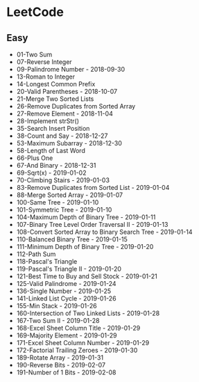 # LeetCode 

## Easy

+ 01-Two Sum
+ 07-Reverse Integer
+ 09-Palindrome Number                          - 2018-09-30
+ 13-Roman to Integer
+ 14-Longest Common Prefix   
+ 20-Valid Parentheses                          - 2018-10-07
+ 21-Merge Two Sorted Lists  
+ 26-Remove Duplicates from Sorted Array    
+ 27-Remove Element                             - 2018-11-04
+ 28-Implement strStr()
+ 35-Search Insert Position
+ 38-Count and Say                              - 2018-12-27
+ 53-Maximum Subarray                           - 2018-12-30
+ 58-Length of Last Word    
+ 66-Plus One   
+ 67-And Binary                                 - 2018-12-31
+ 69-Sqrt(x)                                    - 2019-01-02
+ 70-Climbing Stairs                            - 2019-01-03
+ 83-Remove Duplicates from Sorted List         - 2019-01-04  
+ 88-Merge Sorted Array                         - 2019-01-07
+ 100-Same Tree                                 - 2019-01-10
+ 101-Symmetric Tree                            - 2019-01-10
+ 104-Maximum Depth of Binary Tree              - 2019-01-11
+ 107-Binary Tree Level Order Traversal II      - 2019-01-13
+ 108-Convert Sorted Array to Binary Search Tree    - 2019-01-14
+ 110-Balanced Binary Tree                       - 2019-01-15
+ 111-Minimum Depth of Binary Tree               - 2019-01-20
+ 112-Path Sum
+ 118-Pascal's Triangle
+ 119-Pascal's Triangle II                       - 2019-01-20
+ 121-Best Time to Buy and Sell Stock            - 2019-01-21
+ 125-Valid Palindrome                           - 2019-01-24
+ 136-Single Number                              - 2019-01-25
+ 141-Linked List Cycle                          - 2019-01-26
+ 155-Min Stack                                  - 2019-01-26
+ 160-Intersection of Two Linked Lists           - 2019-01-28
+ 167-Two Sum II                                 - 2019-01-28
+ 168-Excel Sheet Column Title                   - 2019-01-29
+ 169-Majority Element                           - 2019-01-29
+ 171-Excel Sheet Column Number                  - 2019-01-29
+ 172-Factorial Trailing Zeroes                  - 2019-01-30
+ 189-Rotate Array                               - 2019-01-31
+ 190-Reverse Bits                               - 2019-02-07
+ 191-Number of 1 Bits                           - 2019-02-08
